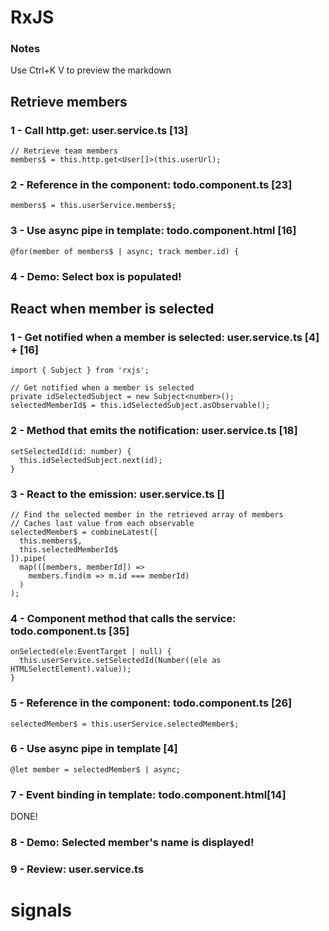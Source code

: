 # RxJS
### Notes
Use Ctrl+K V to preview the markdown

## Retrieve members

### 1 - Call http.get: user.service.ts [13]
  ```
  // Retrieve team members
  members$ = this.http.get<User[]>(this.userUrl);
  ```

### 2 - Reference in the component: todo.component.ts [23]
  `members$ = this.userService.members$;`

### 3 - Use async pipe in template: todo.component.html [16]
  `@for(member of members$ | async; track member.id) {`

### 4 - Demo: Select box is populated!

## React when member is selected

### 1 - Get notified when a member is selected: user.service.ts [4] + [16]
  `import { Subject } from 'rxjs';`

  ```  
  // Get notified when a member is selected
  private idSelectedSubject = new Subject<number>();
  selectedMemberId$ = this.idSelectedSubject.asObservable();
  ```

### 2 - Method that emits the notification: user.service.ts [18] 
  ```
  setSelectedId(id: number) {
    this.idSelectedSubject.next(id);
  }
  ```

### 3 - React to the emission: user.service.ts []
  ```
  // Find the selected member in the retrieved array of members
  // Caches last value from each observable
  selectedMember$ = combineLatest([
    this.members$,
    this.selectedMemberId$
  ]).pipe(
    map(([members, memberId]) =>
      members.find(m => m.id === memberId)
    )
  );
  ```

### 4 - Component method that calls the service: todo.component.ts [35]
  ```
  onSelected(ele:EventTarget | null) {
    this.userService.setSelectedId(Number((ele as HTMLSelectElement).value));
  }
  ```

### 5 - Reference in the component: todo.component.ts [26]
  `selectedMember$ = this.userService.selectedMember$;`

### 6 - Use async pipe in template [4]
  `@let member = selectedMember$ | async;`

### 7 - Event binding in template: todo.component.html[14]
  DONE!

### 8 - Demo: Selected member's name is displayed!

### 9 - Review: user.service.ts

# signals

